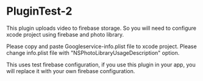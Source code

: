# PluginTest-2

This plugin uploads video to firebase storage. So you will need to configure xcode project using firebase and photo library.

Please copy and paste Googleservice-info.plist file to xcode project.
Please change info.plist file with "NSPhotoLibraryUsageDescription" option.

This uses test firebase configuration, if you use this plugin in your app, you will replace it with your own firebase configuration. 
 
